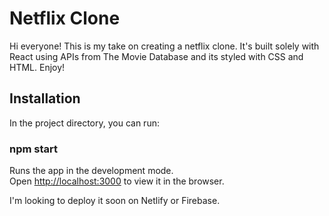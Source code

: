 # Netflix Clone

Hi everyone! This is my take on creating a netflix clone. It's built solely with React using APIs from The Movie Database and its styled with CSS and HTML. Enjoy!

## Installation

In the project directory, you can run:

### npm start

Runs the app in the development mode.\
Open [http://localhost:3000](http://localhost:3000) to view it in the browser.

I'm looking to deploy it soon on Netlify or Firebase. 

